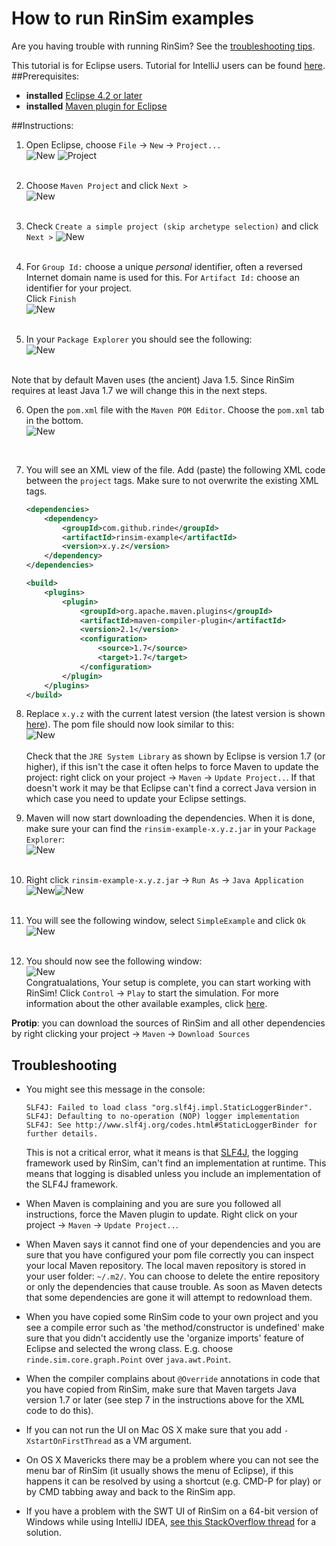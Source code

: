 # How to run RinSim examples

Are you having trouble with running RinSim? See the [troubleshooting tips](#troubleshooting).

This tutorial is for Eclipse users. Tutorial for IntelliJ users can be found [here](howtorun_intellij.md).
##Prerequisites: 

- __installed__ [Eclipse 4.2 or later](http://www.eclipse.org/)
- __installed__ [Maven plugin for Eclipse](http://www.eclipse.org/m2e/)

##Instructions:

1. Open Eclipse, choose ``File`` -> ``New`` -> ``Project...`` <br/> 
![New](tutorial/1a.png) ![Project](tutorial/1b.png)
<br/><br/> 

2. Choose ``Maven Project`` and click ``Next >``<br/> 
![New](tutorial/2a.png)
<br/><br/>

3. Check ``Create a simple project (skip archetype selection)`` and click ``Next >``  ![New](tutorial/2b.png) 
<br/><br/> 

4. For ``Group Id:`` choose a unique _personal_ identifier, often a reversed Internet domain name is used for this. For ``Artifact Id:`` choose an identifier for your project.<br/>
Click ``Finish``<br/>
![New](tutorial/2c.png)
<br/><br/> 

5. In your ``Package Explorer`` you should see the following: <br/>
![New](tutorial/3.png)
<br/>
Note that by default Maven uses (the ancient) Java 1.5. Since RinSim requires at least Java 1.7 we will change this in the next steps.

6. Open the ``pom.xml`` file with the ``Maven POM Editor``. Choose the ``pom.xml`` tab in the bottom. <br/>
![New](tutorial/4a.png)
<br/>

7. You will see an XML view of the file. Add (paste) the following XML code between the ``project`` tags. Make sure to not overwrite the existing XML tags.
    ```xml
    <dependencies>
        <dependency>
            <groupId>com.github.rinde</groupId>
            <artifactId>rinsim-example</artifactId>
            <version>x.y.z</version>
        </dependency>
    </dependencies>

    <build>
		<plugins>
			<plugin>
				<groupId>org.apache.maven.plugins</groupId>
				<artifactId>maven-compiler-plugin</artifactId>
				<version>2.1</version>
				<configuration>
					<source>1.7</source>
					<target>1.7</target>
				</configuration>
			</plugin>
		</plugins>
	</build> 
    ``` 

8. Replace ``x.y.z`` with the current latest version (the latest version is shown [here](https://github.com/rinde/RinSim/)). The pom file should now look similar to this: <br/>
![New](tutorial/4b.png)
<br/><br/>
Check that the ``JRE System Library`` as shown by Eclipse is version 1.7 (or higher), if this isn't the case it often helps to force Maven to update the project: right click on your project -> ``Maven`` -> ``Update Project..``. If that doesn't work it may be that Eclipse can't find a correct Java version in which case you need to update your Eclipse settings.

8. Maven will now start downloading the dependencies. When it is done, make sure your can find the ``rinsim-example-x.y.z.jar`` in your ``Package Explorer``:<br/>
![New](tutorial/5a.png)
<br/><br/>

9. Right click ``rinsim-example-x.y.z.jar`` -> ``Run As`` -> ``Java Application``<br/>
![New](tutorial/5b.png)![New](tutorial/5c.png)
<br/><br/>

10. You will see the following window, select ``SimpleExample`` and click ``Ok``<br/>
![New](tutorial/5d.png)
<br/><br/>

11. You should now see the following window:<br/>
![New](tutorial/5e.png)<br/>
Congratualations, Your setup is complete, you can start working with RinSim!
Click ``Control`` -> ``Play`` to start the simulation. For more information about the other available examples, click [here](../example/README.md).

__Protip__: you can download the sources of RinSim and all other dependencies by right clicking your project -> ``Maven`` -> ``Download Sources``

## Troubleshooting

- You might see this message in the console:
  ```
  SLF4J: Failed to load class "org.slf4j.impl.StaticLoggerBinder".
  SLF4J: Defaulting to no-operation (NOP) logger implementation
  SLF4J: See http://www.slf4j.org/codes.html#StaticLoggerBinder for further details.
  ```
  This is not a critical error, what it means is that [SLF4J](https://www.slf4j.org/), the logging framework used by RinSim, can't find an implementation at runtime. This means that logging is disabled unless you include an implementation of the SLF4J framework.

- When Maven is complaining and you are sure you followed all instructions, force the Maven plugin to update. Right click on your project -> ``Maven`` -> ``Update Project..``.

- When Maven says it cannot find one of your dependencies and you are sure that you have configured your pom file correctly you can inspect your local Maven repository. The local maven repository is stored in your user folder: ``~/.m2/``. You can choose to delete the entire repository or only the dependencies that cause trouble. As soon as Maven detects that some dependencies are gone it will attempt to redownload them.

- When you have copied some RinSim code to your own project and you see a compile error such as 'the method/constructor is undefined' make sure that you didn't accidently use the 'organize imports' feature of Eclipse and selected the wrong class. E.g. choose ``rinde.sim.core.graph.Point`` over ``java.awt.Point``.

- When the compiler complains about ``@Override`` annotations in code that you have copied from RinSim, make sure that Maven targets Java version 1.7 or later (see step 7 in the instructions above for the XML code to do this).

- If you can not run the UI on Mac OS X make sure that you add ``-XstartOnFirstThread`` as a VM argument.

- On OS X Mavericks there may be a problem where you can not see the menu bar of RinSim (it usually shows the menu of Eclipse), if this happens it can be resolved by using a shortcut (e.g. CMD-P for play) or by CMD tabbing away and back to the RinSim app.

- If you have a problem with the SWT UI of RinSim on a 64-bit version of Windows while using IntelliJ IDEA, [see this StackOverflow thread](https://stackoverflow.com/questions/29793596/how-do-i-get-intellij-idea-to-import-rinsim-from-maven-correctly/) for a solution.
